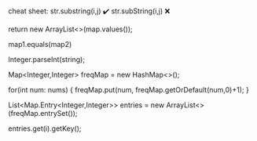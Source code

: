 cheat sheet:
str.substring(i,j) ✔️
str.subString(i,j) ❌

return new ArrayList<>(map.values());

map1.equals(map2)

Integer.parseInt(string);

Map<Integer,Integer> freqMap = new HashMap<>();

for(int num: nums) {
    freqMap.put(num, freqMap.getOrDefault(num,0)+1);
}

List<Map.Entry<Integer,Integer>> entries = new ArrayList<>(freqMap.entrySet());

entries.get(i).getKey();
